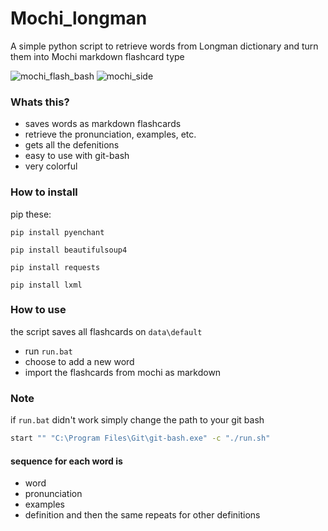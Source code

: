 # Mochi_longman
A simple python script to retrieve words from Longman dictionary and turn them into Mochi markdown flashcard type

![mochi_flash_bash](https://user-images.githubusercontent.com/52382093/207743984-3b1757d1-13ed-4fc2-abb3-5a720dbf9b48.PNG)
![mochi_side](https://user-images.githubusercontent.com/52382093/207744386-6ec66255-da69-40a6-a58a-468b3f0ac1c7.PNG)

### Whats this?
- saves words as markdown flashcards
- retrieve the pronunciation, examples, etc.
- gets all the defenitions
- easy to use with git-bash
- very colorful


### How to install  
pip these:  
```
pip install pyenchant

pip install beautifulsoup4

pip install requests

pip install lxml
```

### How to use  
the script saves all flashcards on `data\default`  
- run `run.bat`
- choose to add a new word 
- import the flashcards from mochi as markdown

### Note
if `run.bat` didn't work simply change the path to your git bash
```sh
start "" "C:\Program Files\Git\git-bash.exe" -c "./run.sh"
```
#### sequence for each word is 
- word
- pronunciation
- examples
- definition
and then the same repeats for other definitions
